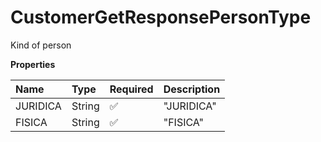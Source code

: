 # CustomerGetResponsePersonType

Kind of person

**Properties**

| Name     | Type   | Required | Description |
| :------- | :----- | :------- | :---------- |
| JURIDICA | String | ✅       | "JURIDICA"  |
| FISICA   | String | ✅       | "FISICA"    |

<!-- This file was generated by liblab | https://liblab.com/ -->

